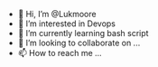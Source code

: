 - 👋 Hi, I’m @Lukmoore
- 👀 I’m interested in Devops
- 🌱 I’m currently learning bash script
- 💞️ I’m looking to collaborate on ...
- 📫 How to reach me ...

<!---
Lukmoor-adigun/Lukmoor-adigun is a ✨ special ✨ repository because its `README.md` (this file) appears on your GitHub profile.
You can click the Preview link to take a look at your changes.
--->
